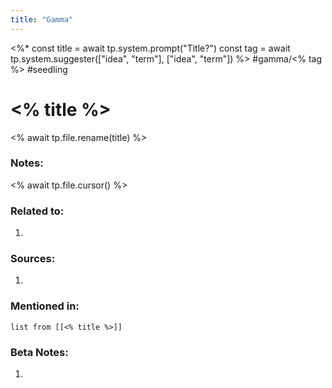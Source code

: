 ```yaml
---
title: "Gamma"
---
```

<%*
const title = await tp.system.prompt("Title?")
const tag = await tp.system.suggester(["idea", "term"], ["idea", "term"]) 
%>
#gamma/<% tag %> #seedling
# <% title %>
<% await tp.file.rename(title) %>
### Notes:
<% await tp.file.cursor() %>
### Related to:
1. 
### Sources:
1. 
### Mentioned in:
```dataview
list from [[<% title %>]]
```
### Beta Notes:
1. 

